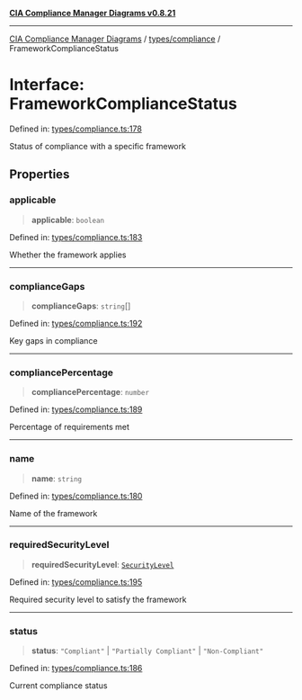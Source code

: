 [**CIA Compliance Manager Diagrams v0.8.21**](../../../README.md)

***

[CIA Compliance Manager Diagrams](../../../modules.md) / [types/compliance](../README.md) / FrameworkComplianceStatus

# Interface: FrameworkComplianceStatus

Defined in: [types/compliance.ts:178](https://github.com/Hack23/cia-compliance-manager/blob/689e67e40bb6afe811128d672a0d7dd5fcbdaea5/src/types/compliance.ts#L178)

Status of compliance with a specific framework

## Properties

### applicable

> **applicable**: `boolean`

Defined in: [types/compliance.ts:183](https://github.com/Hack23/cia-compliance-manager/blob/689e67e40bb6afe811128d672a0d7dd5fcbdaea5/src/types/compliance.ts#L183)

Whether the framework applies

***

### complianceGaps

> **complianceGaps**: `string`[]

Defined in: [types/compliance.ts:192](https://github.com/Hack23/cia-compliance-manager/blob/689e67e40bb6afe811128d672a0d7dd5fcbdaea5/src/types/compliance.ts#L192)

Key gaps in compliance

***

### compliancePercentage

> **compliancePercentage**: `number`

Defined in: [types/compliance.ts:189](https://github.com/Hack23/cia-compliance-manager/blob/689e67e40bb6afe811128d672a0d7dd5fcbdaea5/src/types/compliance.ts#L189)

Percentage of requirements met

***

### name

> **name**: `string`

Defined in: [types/compliance.ts:180](https://github.com/Hack23/cia-compliance-manager/blob/689e67e40bb6afe811128d672a0d7dd5fcbdaea5/src/types/compliance.ts#L180)

Name of the framework

***

### requiredSecurityLevel

> **requiredSecurityLevel**: [`SecurityLevel`](../../cia/type-aliases/SecurityLevel.md)

Defined in: [types/compliance.ts:195](https://github.com/Hack23/cia-compliance-manager/blob/689e67e40bb6afe811128d672a0d7dd5fcbdaea5/src/types/compliance.ts#L195)

Required security level to satisfy the framework

***

### status

> **status**: `"Compliant"` \| `"Partially Compliant"` \| `"Non-Compliant"`

Defined in: [types/compliance.ts:186](https://github.com/Hack23/cia-compliance-manager/blob/689e67e40bb6afe811128d672a0d7dd5fcbdaea5/src/types/compliance.ts#L186)

Current compliance status

